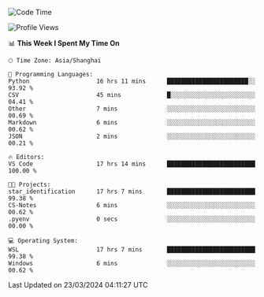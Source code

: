 <!--START_SECTION:waka-->
![Code Time](http://img.shields.io/badge/Code%20Time-1%2C561%20hrs%2023%20mins-blue)

![Profile Views](http://img.shields.io/badge/Profile%20Views-0-blue)

📊 **This Week I Spent My Time On** 

```text
🕑︎ Time Zone: Asia/Shanghai

💬 Programming Languages: 
Python                   16 hrs 11 mins      ███████████████████████░░   93.92 % 
CSV                      45 mins             █░░░░░░░░░░░░░░░░░░░░░░░░   04.41 % 
Other                    7 mins              ░░░░░░░░░░░░░░░░░░░░░░░░░   00.69 % 
Markdown                 6 mins              ░░░░░░░░░░░░░░░░░░░░░░░░░   00.62 % 
JSON                     2 mins              ░░░░░░░░░░░░░░░░░░░░░░░░░   00.21 % 

🔥 Editors: 
VS Code                  17 hrs 14 mins      █████████████████████████   100.00 % 

🐱‍💻 Projects: 
star_identification      17 hrs 7 mins       █████████████████████████   99.38 % 
CS-Notes                 6 mins              ░░░░░░░░░░░░░░░░░░░░░░░░░   00.62 % 
.pyenv                   0 secs              ░░░░░░░░░░░░░░░░░░░░░░░░░   00.00 % 

💻 Operating System: 
WSL                      17 hrs 7 mins       █████████████████████████   99.38 % 
Windows                  6 mins              ░░░░░░░░░░░░░░░░░░░░░░░░░   00.62 % 
```


 Last Updated on 23/03/2024 04:11:27 UTC
<!--END_SECTION:waka-->